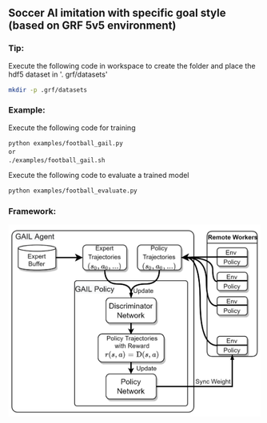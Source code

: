 ## Soccer AI imitation with specific goal style (based on GRF 5v5 environment)
### **Tip:**
Execute the following code in workspace to create the folder and place the hdf5 dataset in '. grf/datasets'
```bash
mkdir -p .grf/datasets
```
### **Example:**
Execute the following code for training
```bash
python examples/football_gail.py
or
./examples/football_gail.sh
```
Execute the following code to evaluate a trained model
```bash
python examples/football_evaluate.py
```
### **Framework:**
![framework](figure/framework.png)
